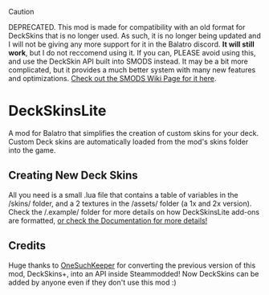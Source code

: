> [!CAUTION]
> DEPRECATED. This mod is made for compatibility with an old format for DeckSkins that is no longer used. As such, it is no longer being updated and I will not be giving any more support for it in the Balatro discord. **It will still work**, but I do not reccomend using it. If you can, PLEASE avoid using this, and use the DeckSkin API built into SMODS instead. It may be a bit more complicated, but it provides a much better system with many new features and optimizations. [Check out the SMODS Wiki Page for it here](https://github.com/Steamodded/smods/wiki/SMODS.DeckSkin).

# DeckSkinsLite

A mod for Balatro that simplifies the creation of custom skins for your deck. Custom Deck skins are automatically loaded from the mod's skins folder into the game.

## Creating New Deck Skins

All you need is a small .lua file that contains a table of variables in the /skins/ folder, and a 2 textures in the /assets/ folder (a 1x and 2x version).
Check the /.example/ folder for more details on how DeckSkinsLite add-ons are formatted, [or check the Documentation for more details!](https://github.com/Kekulism/DeckSkinsPlus/wiki/Skin-Documentation)

## Credits

Huge thanks to [OneSuchKeeper]([https://github.com/onesuchkeeper]) for converting the previous version of this mod, DeckSkins+, into an API inside Steammodded! Now DeckSkins can be added by anyone even if they don't use this mod :)
